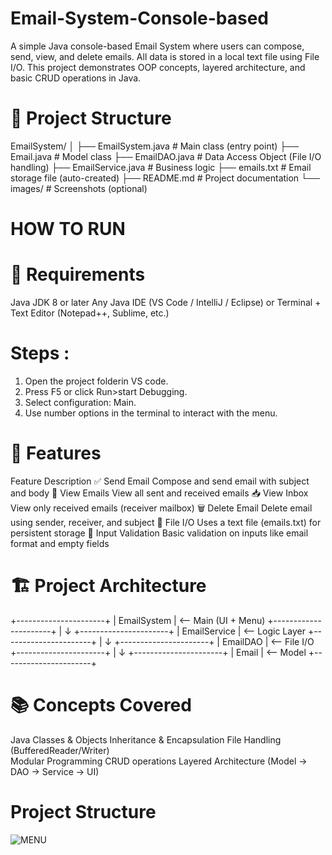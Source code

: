 # Email-System-Console-based
A simple Java console-based Email System where users can compose, send, view, and delete emails. All data is stored in a local text file using File I/O. This project demonstrates OOP concepts, layered architecture, and basic CRUD operations in Java.

# 📁 Project Structure

EmailSystem/
│
├── EmailSystem.java         # Main class (entry point)
├── Email.java               # Model class
├── EmailDAO.java            # Data Access Object (File I/O handling)
├── EmailService.java        # Business logic
├── emails.txt               # Email storage file (auto-created)
├── README.md                # Project documentation
└── images/                  # Screenshots (optional)
# HOW TO RUN

# 🔧 Requirements
Java JDK 8 or later
Any Java IDE (VS Code / IntelliJ / Eclipse) or
Terminal + Text Editor (Notepad++, Sublime, etc.)
# Steps :
1. Open the project folderin VS code.
2. Press F5 or click Run>start Debugging.
3. Select configuration: Main.
4. Use number options in the terminal to interact with the menu.


# 🧩 Features
Feature	Description
✅ Send Email	          Compose and send email with subject and body
📩 View Emails        	View all sent and received emails
📥 View Inbox	          View only received emails (receiver mailbox)
🗑️ Delete Email       	Delete email using sender, receiver, and subject
💾 File I/O           	Uses a text file (emails.txt) for persistent storage
🔐 Input Validation   	Basic validation on inputs like email format and empty fields

# 🏗️ Project Architecture

+----------------------+
|     EmailSystem      | <-- Main (UI + Menu)
+----------------------+
           |
           ↓
+----------------------+
|    EmailService      | <-- Logic Layer
+----------------------+
           |
           ↓
+----------------------+
|      EmailDAO        | <-- File I/O
+----------------------+
           |
           ↓
+----------------------+
|       Email          | <-- Model
+----------------------+

# 📚 Concepts Covered
Java Classes & Objects
Inheritance & Encapsulation
File Handling (BufferedReader/Writer)\
Modular Programming
CRUD operations
Layered Architecture (Model → DAO → Service → UI)

# Project Structure
![MENU]("https://github.com/Harshit1005/Email-System-Console-based/blob/579c0de91df26b8d38db41c7cdba172b6b6b549b/MENU.png")

